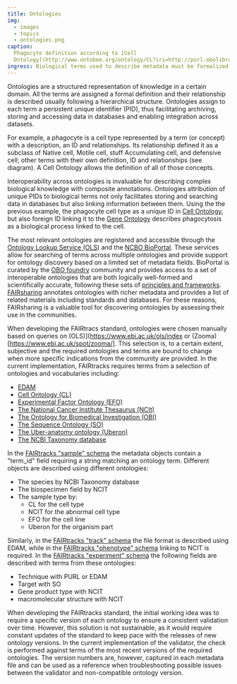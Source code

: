 ```yaml
---
title: Ontologies
img:
  - images
  - topics
  - ontologies.png
caption:
  Phagocyte definition according to [Cell
  Ontology](http://www.ontobee.org/ontology/CL?iri=http://purl.obolibrary.org/obo/CL_0000234).
ingress: Biological terms used to describe metadata must be formalized
---
```


Ontologies are a structured representation of knowledge in a certain domain.
All the terms are assigned a formal definition and their relationship is described
usually following a hierarchical structure. 
Ontologies assign to each  term a persistent unique identifier (PID),
thus facilitating archiving, storing and accessing data in databases
and enabling integration across datasets. 

For example, a phagocyte is a cell type represented by a term (or concept) with a description, an ID
and relationships. Its relationship defined it as a subclass of Native cell, Motile cell, stuff
Accumulating cell, and defensive cell; other terms with their own definition, ID and relationships
(see diagram). A Cell Ontology allows the definition of all of those concepts.

Interoperability across ontologies is invaluable for describing complex biological knowledge with
composite annotations. Ontologies attribution of unique PIDs to biological terms not only facilitates
storing and searching data in databases but also linking information between them. Using the
the previous example, the phagocyte cell type as a unique ID in
[Cell Ontology](https://obofoundry.org/ontology/cl.html), but also foreign ID linking it to the
[Gene Ontology](http://geneontology.org) describes phagocytosis as a biological process linked to
the cell.

The most relevant ontologies are registered and accessible through the [Ontology Lookup Service (OLS)](https://www.ebi.ac.uk/ols/index)
and the [NCBO BioPortal](https://bioportal.bioontology.org/).
These services allow for searching of terms across multiple ontologies and provide support for ontology discovery based on a limited set of metadata fields.
BioPortal is curated by the [OBO foundry](https://obofoundry.org) community and provides access to a set of interoperable ontologies that
are both logically well-formed and scientifically accurate, following these sets of [principles and frameworks](https://obofoundry.org/principles/fp-000-summary.html).
[FAIRsharing](https://fairsharing.org/) annotates ontologies with richer metadata and provides a list of related materials including standards and databases.
For these reasons, FAIRsharing is a valuable tool for discovering ontologies by assessing their use in the communities. 

When developing the FAIRtracs standard, ontologies were chosen manually based on queries on (OLS)](https://www.ebi.ac.uk/ols/index or (Zooma)[https://www.ebi.ac.uk/spot/zooma/].
This selection is, to a certain extent, subjective and the required ontologies and terms are bound to change when more specific indications from the community are provided.
In the current implementation, FAIRtracks requires terms from a selection of ontologies and vocabularies including:
* [EDAM](https://edamontology.org/page)
* [Cell Ontology (CL)](https://obofoundry.org/ontology/cl.html)
* [Experimental Factor Ontology (EFO)](https://www.ebi.ac.uk/efo/)
* [The National Cancer Institute Thesaurus (NCIt)](https://ncithesaurus.nci.nih.gov/ncitbrowser/)
* [The Ontology for Biomedical Investigation (OBI)](http://obi-ontology.org/)
* [The Sequence Ontology (SO)](http://www.sequenceontology.org/)
* [The Uber-anatomy ontology (Uberon)](https://www.ebi.ac.uk/ols/ontologies/uberon)
* [The NCBI Taxonomy database](https://www.ncbi.nlm.nih.gov/taxonomy)

In the [FAIRtracks "sample" schema](https://github.com/fairtracks/fairtracks_standard/blob/master/json/schema/fairtracks_sample.schema.json)
the metadata objects contain a "term_id" field requiring a string matching an ontology term.
Different objects are described using different ontologies:
* The species by NCBI Taxonomy database
* The biospecimen field by NCIT
* The sample type by:
  	* CL for the cell type
  	* NCIT for the abnormal cell type
  	* EFO for the cell line
  	* Uberon for the organism part

Similarly, in the [FAIRtracks "track" schema](https://github.com/fairtracks/fairtracks_standard/blob/master/json/schema/fairtracks_track.schema.json)
the file format is described using EDAM, while in the [FAIRtracks "phenotype" schema](https://github.com/fairtracks/fairtracks_standard/blob/master/json/schema/fairtracks_phenotype.schema.json)
linking to NCIT is required. In the [FAIRtracks "experiment" schema](https://github.com/fairtracks/fairtracks_standard/blob/master/json/schema/fairtracks_experiment.schema.json) the following
fields are described with terms from these ontologies:
* Technique with PURL or EDAM
* Target with SO
* Gene product type with NCIT
* macromolecular structure with NCIT

When developing the FAIRtracks standard, the initial working idea was to require a specific version of each ontology to ensure a consistent validation over time.
However, this solution is not sustainable, as it would require constant updates of the standard to keep pace with the releases of new ontology versions.
In the current implementation of the validator, the check is performed against terms of the most recent versions of the required ontologies.
The version numbers are, however, captured in each metadata file and can be used as a reference when troubleshooting possible issues between the validator and
non-compatible ontology version.
